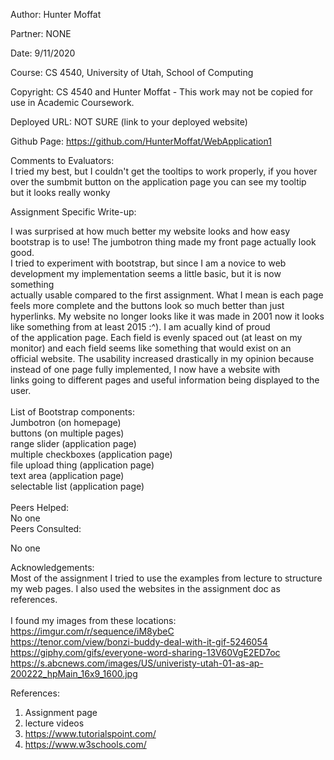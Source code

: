 Author:   Hunter Moffat<br/>

Partner:   NONE<br/>

Date:      9/11/2020<br/>

Course:    CS 4540, University of Utah, School of Computing<br/>

Copyright: CS 4540 and Hunter Moffat - This work may not be copied for use in Academic Coursework.<br/>


Deployed URL:  NOT SURE (link to your deployed website)<br/>

Github Page:   https://github.com/HunterMoffat/WebApplication1
<br/>

Comments to Evaluators:<br/>
I tried my best, but I couldn't get the tooltips to work properly, if you hover over the sumbmit button on the application page you can see my tooltip<br/>
but it looks really wonky<br/>


Assignment Specific Write-up:<br/>

I was surprised at how much better my website looks and how easy bootstrap is to use! The jumbotron thing made my front page actually look good.<br/>
I tried to experiment with bootstrap, but since I am a novice to web development my implementation seems a little basic, but it is now something<br/>
actually usable compared to the first assignment.  What I mean is each page feels more complete and the buttons look so much better than just <br/>
hyperlinks.  My website no longer looks like it was made in 2001 now it looks like something from at least 2015 :^).  I am acually kind of proud<br/>
of the application page.  Each field is evenly spaced out (at least on my monitor) and each field seems like something that would exist on an<br/>
official website.  The usability increased drastically in my opinion because instead of one page fully implemented, I now have a website with<br/>
links going to different pages and useful information being displayed to the user.
<br/>
<br/>
 List of Bootstrap components:<br/>
 Jumbotron (on homepage)<br/>
 buttons (on multiple pages)<br/>
 range slider (application page)<br/>
 multiple checkboxes (application page) <br/>
 file upload thing (application page)<br/>
 text area (application page)<br/>
 selectable list (application page)<br/>
<br/>
Peers Helped:
<br/>
No one
<br/>
Peers Consulted:<br/>
 
No one<br/>

Acknowledgements:<br/>
   Most of the assignment I tried to use the examples from lecture to structure my web pages. I also used the websites in the assignment doc as references.<br/>
   <br/>
   I found my images from these locations:<br/>
   https://imgur.com/r/sequence/iM8ybeC<br/>
   https://tenor.com/view/bonzi-buddy-deal-with-it-gif-5246054<br/>
   https://giphy.com/gifs/everyone-word-sharing-13V60VgE2ED7oc<br/>
   https://s.abcnews.com/images/US/univeristy-utah-01-as-ap-200222_hpMain_16x9_1600.jpg<br/>

References:<br/>

   1. Assignment page<br/>
   2. lecture videos<br/>
   3. https://www.tutorialspoint.com/<br/>
   4. https://www.w3schools.com/<br/>
